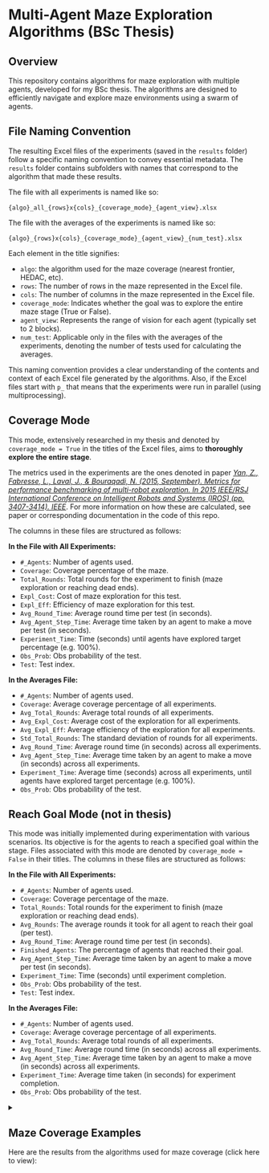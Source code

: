 # Multi-Agent Maze Exploration Algorithms (BSc Thesis)

## Overview
This repository contains algorithms for maze exploration with multiple agents, developed for my BSc thesis. The algorithms are designed to efficiently navigate and explore maze environments using a swarm of agents.

## File Naming Convention
The resulting Excel files of the experiments (saved in the `results` folder) follow a specific naming convention to convey essential metadata. The `results` folder contains subfolders with names that correspond to the algorithm that made these results.

The file with all experiments is named like so:

```
{algo}_all_{rows}x{cols}_{coverage_mode}_{agent_view}.xlsx
```

The file with the averages of the experiments is named like so:

```
{algo}_{rows}x{cols}_{coverage_mode}_{agent_view}_{num_test}.xlsx
```

Each element in the title signifies:

- `algo`: the algorithm used for the maze coverage (nearest frontier, HEDAC, etc).
- `rows`: The number of rows in the maze represented in the Excel file.
- `cols`: The number of columns in the maze represented in the Excel file.
- `coverage_mode`: Indicates whether the goal was to explore the entire maze stage (True or False).
- `agent_view`: Represents the range of vision for each agent (typically set to 2 blocks).
- `num_test`: Applicable only in the files with the averages of the experiments, denoting the number of tests used for calculating the averages.

This naming convention provides a clear understanding of the contents and context of each Excel file generated by the algorithms. Also, if the Excel files start with `p_` that means that the experiments were run in parallel (using multiprocessing).

## Coverage Mode

This mode, extensively researched in my thesis and denoted by `coverage_mode = True` in the titles of the Excel files, aims to **thoroughly explore the entire stage**. 

The metrics used in the experiments are the ones denoted in paper *<u>Yan, Z., Fabresse, L., Laval, J., & Bouraqadi, N. (2015, September). Metrics for performance benchmarking of multi-robot exploration. In 2015 IEEE/RSJ International Conference on Intelligent Robots and Systems (IROS) (pp. 3407-3414). IEEE</u>*. For more information on how these are calculated, see paper or corresponding documentation in the code of this repo.

The columns in these files are structured as follows:

**In the File with All Experiments:**
- `#_Agents`: Number of agents used.
- `Coverage`: Coverage percentage of the maze.
- `Total_Rounds`: Total rounds for the experiment to finish (maze exploration or reaching dead ends).
- `Expl_Cost`: Cost of maze exploration for this test.
- `Expl_Eff`: Efficiency of maze exploration for this test.
- `Avg_Round_Time`: Average round time per test (in seconds).
- `Avg_Agent_Step_Time`: Average time taken by an agent to make a move per test (in seconds).
- `Experiment_Time`: Time (seconds) until agents have explored target percentage (e.g. 100%).
- `Obs_Prob`: Obs probability of the test.
- `Test`: Test index.

**In the Averages File:**
- `#_Agents`: Number of agents used.
- `Coverage`: Average coverage percentage of all experiments.
- `Avg_Total_Rounds`: Average total rounds of all experiments.
- `Avg_Expl_Cost`: Average cost of the exploration for all experiments.
- `Avg_Expl_Eff`: Average efficiency of the exploration for all experiments.
- `Std_Total_Rounds`: The standard deviation of rounds for all experiments.
- `Avg_Round_Time`: Average round time (in seconds) across all experiments.
- `Avg_Agent_Step_Time`: Average time taken by an agent to make a move (in seconds) across all experiments.
- `Experiment_Time`: Average time (seconds) across all experiments, until agents have explored target percentage (e.g. 100%).
- `Obs_Prob`: Obs probability of the test.

## Reach Goal Mode (not in thesis)

This mode was initially implemented during experimentation with various scenarios. Its objective is for the agents to reach a specified goal within the stage. Files associated with this mode are denoted by `coverage_mode = False` in their titles. The columns in these files are structured as follows:

**In the File with All Experiments:**
- `#_Agents`: Number of agents used.
- `Coverage`: Coverage percentage of the maze.
- `Total_Rounds`: Total rounds for the experiment to finish (maze exploration or reaching dead ends).
- `Avg_Rounds`: The average rounds it took for all agent to reach their goal (per test).
- `Avg_Round_Time`: Average round time per test (in seconds).
- `Finished_Agents`: The percentage of agents that reached their goal.
- `Avg_Agent_Step_Time`: Average time taken by an agent to make a move per test (in seconds).
- `Experiment_Time`: Time (seconds) until experiment completion.
- `Obs_Prob`: Obs probability of the test.
- `Test`: Test index.

**In the Averages File:**
- `#_Agents`: Number of agents used.
- `Coverage`: Average coverage percentage of all experiments.
- `Avg_Total_Rounds`: Average total rounds of all experiments.
- `Avg_Round_Time`: Average round time (in seconds) across all experiments.
- `Avg_Agent_Step_Time`: Average time taken by an agent to make a move (in seconds) across all experiments.
- `Experiment_Time`: Average time taken (in seconds) for experiment completion.
- `Obs_Prob`: Obs probability of the test.


<details closed>
<summary><h2>Maze Coverage Examples</h2>Here are the results from the algorithms used for maze coverage (click here to view):</summary>

### Nearest-Frontier:
<p align="center">
  <img src="utils/nf_15x15_6agents.gif" alt="Nearest-Frontier">
</p>

### HEDAC:
<p align="center">
  <img src="utils/hedac_15x15_6agents.gif" alt="HEDAC">
</p>

### Flood Fill:
<p align="center">
  <img src="utils/flood_fill_15x15_6agents.gif" alt="Flood_Fill">
</p>

### Cost Utility - MNM:
<p align="center">
  <img src="utils/cu_mnm_15x15_6agents.gif" alt="CU_MNM">
</p>

### Cost Utility - JGR:
<p align="center">
  <img src="utils/cu_jgr_15x15_6agents.gif" alt="CU_JGR">
</p>

### Cost Utility - BSO:
<p align="center">
  <img src="utils/cu_bso_15x15_6agents.gif" alt="CU_BSO">
</p>

### New CU Diffgoal Path:
<p align="center">
  <img src="utils/new_cu_diffgoal_path_15x15_6agents.gif" alt="NEW_CU_DIFFGOAL_PATH">
</p>

</details>